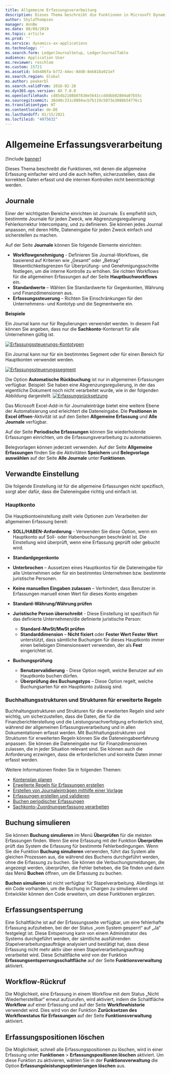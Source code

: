 ```yaml
---
title: Allgemeine Erfassungsverarbeitung
description: Dieses Thema beschreibt die Funktionen in Microsoft Dynamics 365 Finance, mit denen die allgemeine Erfassung einfacher wird und die auch helfen, sicherzustellen, dass die korrekten Daten erfasst und die internen Kontrollen nicht beeinträchtigt werden.
author: ShylaThompson
manager: AnnBe
ms.date: 08/09/2019
ms.topic: article
ms.prod: ''
ms.service: dynamics-ax-applications
ms.technology: ''
ms.search.form: LedgerJournalSetup, LedgerJournalTable
audience: Application User
ms.reviewer: roschlom
ms.custom: 15721
ms.assetid: b4b406fa-b772-44ec-8dd8-8eb818a921ef
ms.search.region: Global
ms.author: peakerbl
ms.search.validFrom: 2016-02-28
ms.dyn365.ops.version: AX 7.0.0
ms.openlocfilehash: cd854b2188b07830e5641ccdd4bb02804a07b55c
ms.sourcegitcommit: 38d40c331c8894acb7b119c5073e3088b54776c1
ms.translationtype: HT
ms.contentlocale: de-DE
ms.lasthandoff: 01/15/2021
ms.locfileid: "4975632"
---
```

# <a name="general-journal-processing"></a>Allgemeine Erfassungsverarbeitung

[!include [banner](../includes/banner.md)]

Dieses Thema beschreibt die Funktionen, mit denen die allgemeine Erfassung einfacher wird und die auch helfen, sicherzustellen, dass die korrekten Daten erfasst und die internen Kontrollen nicht beeinträchtigt werden.  

## <a name="journal-names"></a>Journale

Einer der wichtigsten Bereiche einrichten ist Journale. Es empfiehlt sich, bestimmte Journale für jeden Zweck, wie Abgrenzungsregulierung Fehlerkorrektur Intercompany, und zu definieren. Sie können jedes Journal anpassen, mit deren Hilfe, Dateneingabe für jeden Zweck einfach und sicherstellen zu machen. 

Auf der Seite **Journale** können Sie folgende Elemente einrichten:

-   **Workflowgenehmigung** - Definieren Sie Journal-Workflows, die basierend auf Kriterien wie „Gesamt“ oder „Betrag“ Wesentlichkeitsgrenzen für Überprüfung- und Genehmigungsschritte festlegen, um die interne Kontrolle zu erhöhen. Sie richten Workflows für die allgemeinen Erfassungen auf der Seite **Hauptbuchworkflows** ein.
-   **Standardwerte** – Wählen Sie Standardwerte für Gegenkonten, Währung und Finanzdimensionen aus.
-   **Erfassungssteuerung** – Richten Sie Einschränkungen für den Unternehmens- und Kontotyp und die Segmentwerte ein. 

**Beispiele**

Ein Journal kann nur für Regulierungen verwendet werden. In diesem Fall können Sie angeben, dass nur die **Sachkonto**-Kontenart für alle Unternehmen gültig ist. 

[![Erfassungssteuerungs-Kontotypen](./media/journal-control-account-types1.png)](./media/journal-control-account-types1.png)

Ein Journal kann nur für ein bestimmtes Segment oder für einen Bereich für Hauptkonten verwendet werden. 

[![Erfassungssteuerungssegment](./media/journal-control-segment1.png)](./media/journal-control-segment1.png)

Die Option **Automatische Rückbuchung** ist nur in allgemeinen Erfassungen verfügbar. Beispiel: Sie haben eine Abgrenzungsregulierung, in der das eigentliche Dokument noch nicht verarbeitet wurde, wie in der folgenden Abbildung dargestellt.
[![Erfassungsrücksetzung](./media/general-journal-reversing1.png)](./media/general-journal-reversing1.png) 

Das Microsoft Excel-Add-in für Journaleinträge bietet eine weitere Ebene der Automatisierung und erleichtert die Dateneingabe. Die **Positionen in Excel öffnen**-Aktivität ist auf den Seiten **Allgemeine Erfassung** und **Alle Journale** verfügbar. 

Auf der Seite **Periodische Erfassungen** können Sie wiederholende Erfassungen einrichten, um die Erfassungsverarbeitung zu automatisieren. 

Belegvorlagen können jederzeit verwenden. Auf der Seite **Allgemeine Erfassungen** finden Sie die Aktivitäten **Speichern** und **Belegvorlage auswählen** auf der Seite **Alle Journale** unter **Funktionen**.

## <a name="related-setup"></a>Verwandte Einstellung
Die folgende Einstellung ist für die allgemeine Erfassungen nicht spezifisch, sorgt aber dafür, dass die Dateneingabe richtig und einfach ist.

### <a name="main-account"></a>Hauptkonto

Die Hauptkontoeinstellung stellt viele Optionen zum Verarbeiten der allgemeinen Erfassung bereit:

-   **SOLL/HABEN-Anforderung** - Verwenden Sie diese Option, wenn ein Hauptkonto auf Soll- oder Habenbuchungen beschränkt ist. Die Einstellung wird überprüft, wenn eine Erfassung geprüft oder gebucht wird.

-   **Standardgegenkonto**
-   **Unterbrochen** – Aussetzen eines Hauptkontos für die Dateneingabe für alle Unternehmen oder für ein bestimmtes Unternehmen bzw. bestimmte juristische Personen.
-   **Keine manuellen Eingaben zulassen** – Verhindert, dass Benutzer in Erfassungen manuell einen Wert für dieses Konto eingeben
-   **Standard-Währung/Währung prüfen**
-   **Juristische Person überschreibt** - Diese Einstellung ist spezifisch für das definierte Unternehmen/die definierte juristische Person:
    -   **Standard-MwSt/MwSt prüfen**
    -   **Standarddimension** – **Nicht fixiert** oder **Fester Wert** **Fester Wert** unterstützt, dass sämtliche Buchungen für dieses Hauptkonto immer einen beliebigen Dimensionswert verwenden, der als **Fest** eingerichtet ist.
-   **Buchungsprüfung**
    -   **Benutzervalidierung** - Diese Option regelt, welche Benutzer auf ein Hauptkonto buchen dürfen.
    -   **Überprüfung des Buchungstyps** – Diese Option regelt, welche Buchungsarten für ein Hauptkonto zulässig sind.

### <a name="accounting-structures-and-advanced-rules-structures"></a>Buchhaltungsstrukturen und Strukturen für erweiterte Regeln

Buchhaltungsstrukturen und Strukturen für die erweiterten Regeln sind sehr wichtig, um sicherzustellen, dass die Daten, die für die Finanzberichterstellung und die Leistungsnachverfolgung erforderlich sind, während der allgemeinen Erfassungsverarbeitung und in allen Dokumentationen erfasst werden. Mit Buchhaltungsstrukturen und Strukturen für erweiterten Regeln können Sie die Dateneingabeerfahrung anpassen. Sie können die Dateneingabe nur für Finanzdimensionen zulassen, die in jeder Situation relevant sind. Sie können auch die Anforderung erzwingen, dass die erforderlichen und korrekte  Daten immer erfasst werden.

Weitere Informationen finden Sie in folgenden Themen:
- [Kontenplan planen](plan-chart-of-accounts.md) 
- [Erweiterte Regeln für Erfassungen erstellen](tasks/create-advanced-rules-journals.md)
- [Erstellen von Journaleinträgen mithilfe einer Vorlage](tasks/create-journal-entry-template.md)
- [Erfassungen erstellen und validieren](tasks/create-validate-journals.md)
- [Buchen periodischer Erfassungen](tasks/post-periodic-journals.md)
- [Sachkonto-Zuordnungserfassung verarbeiten](tasks/process-ledger-allocation-journal.md)

## <a name="simulate-posting"></a>Buchung simulieren
Sie können **Buchung simulieren** im Menü **Überprüfen** für die meisten Erfassungen finden. Wenn Sie eine Erfassung mit der Funktion **Überprüfen** prüft das System die Erfassung für bestimmte Fehlerbedingungen. Wenn Sie die Funktion **Buchung simulieren** verwenden, führt das System alle gleichen Prozessen aus, die während des Buchens durchgeführt werden, ohne die Erfassung zu buchen. Sie können die Verbuchungsmeldungen, die angezeigt werden, überprüfen, die Fehler beheben, die Sie finden und dann das Menü **Buchen** öffnen, um die Erfassung zu buchen. 

**Buchen simulieren** ist nicht verfügbar für Stapelverarbeitung. Allerdings ist ein Code vorhanden, um die Buchung in Chargen zu simulieren und Entwickler können den Code erweitern, um diese Funktionen ergänzen.  

## <a name="journal-unlock"></a>Erfassungsentsperrung
Eine Schaltfläche ist auf der Erfassungsseite verfügbar, um eine fehlerhafte Erfassung aufzuheben, bei der der Status „vom System gesperrt“ auf „Ja“ festgelegt ist. Diese Entsperrung kann von einem Administrator des Systems durchgeführt werden, der sämtliche ausführenden Stapelverarbeitungsaufträge analysiert und bestätigt hat, dass diese Erfassung nicht mehr aktiv über einen Stapelverarbeitungsauftrag verarbeitet wird. Diese Schaltfläche wird von der Funktion **Erfassungsentsperrungsschaltfläche** auf der Seite **Funktionsverwaltung** aktiviert. 

## <a name="workflow-recall"></a>Workflow-Rückruf 
Die Möglichkeit, eine Erfassung in einem Workflow mit dem Status „Nicht Wiederherstellbar“ erneut aufzurufen, wird aktiviert, indem die Schaltfläche **Workflow** auf einer Erfassung und auf der Seite **Workflowhistorie** verwendet wird. Dies wird von der Funktion **Zurücksetzen des Workflowstatus für Erfassungen** auf der Seite **Funktionsverwaltung** aktiviert.

## <a name="delete-journal-lines"></a>Erfassungspositionen löschen
Die Möglichkeit, schnell alle Erfassungspositionen zu löschen, wird in einer Erfassung unter **Funktionen** > **Erfassungspositionen löschen** aktiviert. Um diese Funktion zu aktivieren, wählen Sie in der **Funktionsverwaltung** die Option **Erfassungsleistungsoptimierungen löschen** aus.
